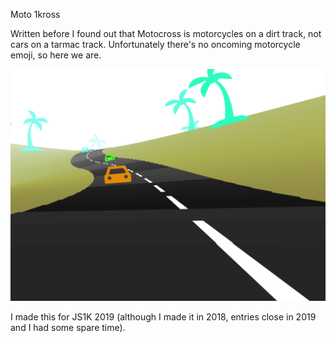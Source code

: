 Moto 1kross

Written before I found out that Motocross is motorcycles on a dirt track, not cars on a tarmac track. Unfortunately there's no oncoming motorcycle emoji, so here we are.

![Screenshot](motocross.png "Vrooom")

I made this for JS1K 2019 (although I made it in 2018, entries close in 2019 and I had some spare time). 

